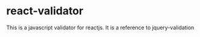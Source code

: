 # react-validator
This is a javascript validator for reactjs. It is a reference to jquery-validation
